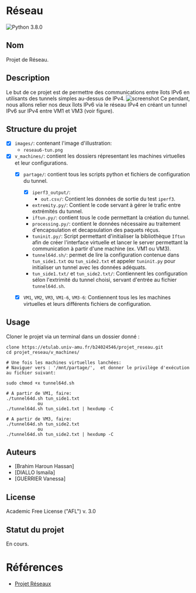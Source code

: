 # Réseau
![Python 3.8.0](https://img.shields.io/badge/Python-3.8.0-yellow?style=plastic)
<!-- ```
cd existing_repo
git remote add origin https://etulab.univ-amu.fr/master-1/complexite.git
git branch -M main
git push -uf origin main
``` -->

## Nom
Projet de Réseau.

## Description
Le but de ce projet est de permettre des communications entre îlots IPv6 en utilisants des tunnels simples au-dessus de IPv4.
![screenshot](images/reseau6-tun.png)
Ce pendant, nous allons relier nos deux îlots IPv6 via le réseau IPv4 en créant un tunnel IPv6 sur IPv4 entre VM1 et VM3 (voir figure).

## Structure du projet

- [x] `images/`: contenant l'image d'illustration:
    - `reseau6-tun.png` 
- [x] `v_machines/`: contient les dossiers répresentant les machines virtuelles et leur configurations. 
    - [x] `partage/`: contient tous les scripts python et fichiers de configuration du tunnel.
        - [x] `iperf3_output/`: 
            - `out.csv/`: Contient les données de sortie du test `iperf3`.
        - `extremity.py/`: Contient le code servant à gérer le trafic entre extrémités du tunnel.
        - `iftun.py/`: contient tous le code permettant la création du tunnel.
        - `processing.py/`: contient le données nécessaire au traitement d'encapsulation et decapsulation des paquets réçus.
        - `tuninit.py/`: Script permettant d'initialiser la bibliothèque `Iftun` afin de créer l'interface virtuelle et lancer le server permettant la communication à partir d'une machine (ex. VM1 ou VM3).
        - `tunnel64d.sh/`: permet de lire la configuration contenue dans `tun_side1.txt` ou `tun_side2.txt` et appeler `tuninit.py` pour initialiser un tunnel avec les données adéquats.
        - `tun_side1.txt/` et `tun_side2.txt/`: Contiennent les configuration sélon l'extrimité du tunnel choisi, servant d'entrée au fichier `tunnel64d.sh`.
    - [x] `VM1`, `VM2`, `VM3`, `VM1-6`, `VM3-6`: Contiennent tous les les machines virtuelles et leurs différents fichiers de configuration.


## Usage
Cloner le projet via un terminal dans un dossier donné :
```
clone https://etulab.univ-amu.fr/b24024546/projet_reseau.git
cd projet_reseau/v_machines/

# Une fois les machines virtuelles lanchées:
# Naviguer vers : '/mnt/partage/',  et donner le privilège d'exécution au fichier suivant:

sudo chmod +x tunnel64d.sh

# A partir de VM1, faire:
./tunnel64d.sh tun_side1.txt 
            ou
./tunnel64d.sh tun_side1.txt | hexdump -C

# A partir de VM3, faire:
./tunnel64d.sh tun_side2.txt
            ou
./tunnel64d.sh tun_side2.txt | hexdump -C

```

## Auteurs 
- [Brahim Haroun Hassan]
- [DIALLO Ismaila]
- [GUERRIER Vanessa]


## License
Academic Free License ("AFL") v. 3.0

## Statut du projet
En cours.

# Références

- [Projet Réseaux](https://pageperso.lis-lab.fr/emmanuel.godard/enseignement/tps-reseaux/projet/)